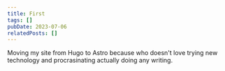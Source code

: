 ```yaml
---
title: First
tags: []
pubDate: 2023-07-06
relatedPosts: []
---
```


Moving my site from Hugo to Astro because who doesn't love trying new technology
and procrasinating actually doing any writing.
